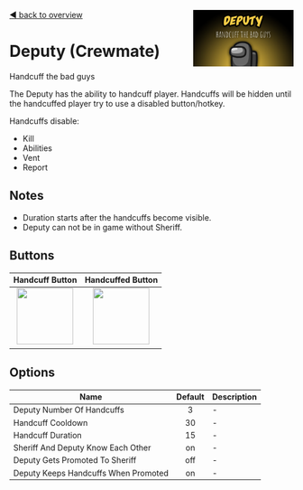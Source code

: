 [:arrow_backward: back to overview](https://github.com/laicosvk/theepicroles#roles "back to overview")
<img align="right" height="100" src="Deputy.png"/>

# Deputy (Crewmate)
Handcuff the bad guys

The Deputy has the ability to handcuff player. Handcuffs will be hidden until the handcuffed player try to use a disabled button/hotkey. 

Handcuffs disable:
- Kill
- Abilities
- Vent
- Report

## Notes
- Duration starts after the handcuffs become visible.
- Deputy can not be in game without Sheriff.

## Buttons
| Handcuff Button | Handcuffed Button |
| :------------: | :------------: |
| <img width="100" height="100" src="../../TheEpicRoles/Resources/DeputyHandcuffButton.png"/> | <img width="100" height="100" src="../../TheEpicRoles/Resources/DeputyHandcuffed.png"/> |

## Options
| Name | Default | Description |
| --- | :---: | --- |
| Deputy Number Of Handcuffs | 3 | - |
| Handcuff Cooldown | 30 | - |
| Handcuff Duration | 15 | - |
| Sheriff And Deputy Know Each Other | on | - |
| Deputy Gets Promoted To Sheriff | off | - |
| Deputy Keeps Handcuffs When Promoted | on | - |


